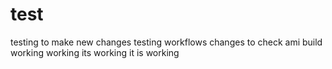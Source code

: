 # test
testing to make new changes
testing workflows
changes to check ami build
working
working
its working
it is working